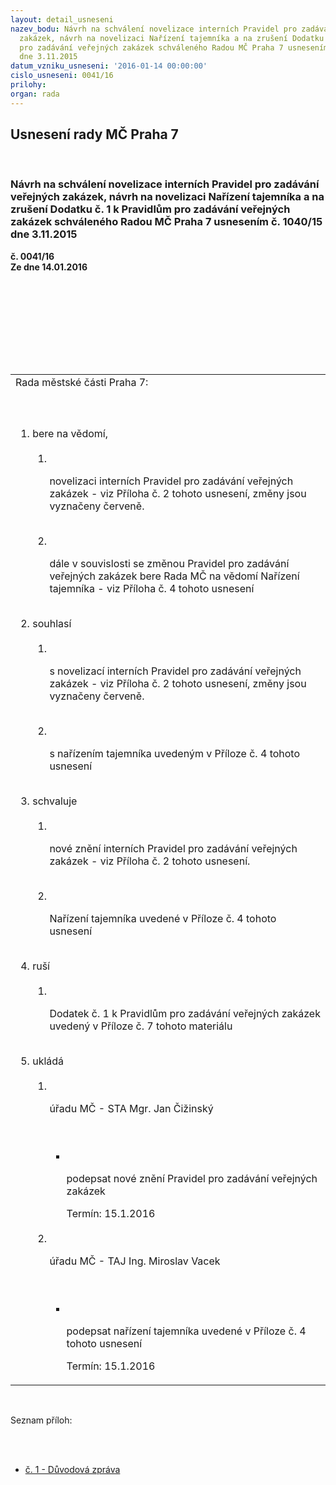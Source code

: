 ```yaml
---
layout: detail_usneseni
nazev_bodu: Návrh na schválení novelizace interních Pravidel pro zadávání veřejných
  zakázek, návrh na novelizaci Nařízení tajemníka a na zrušení Dodatku č. 1 k Pravidlům
  pro zadávání veřejných zakázek schváleného Radou MČ Praha 7 usnesením č. 1040/15
  dne 3.11.2015
datum_vzniku_usneseni: '2016-01-14 00:00:00'
cislo_usneseni: 0041/16
prilohy: 
organ: rada
---
```

<div id="ucUsn_pList" class="usn">
	<span><h2>Usnesení rady MČ Praha 7 </h2>
<br></span><div class="standBody">
<span><h3>Návrh na schválení novelizace interních Pravidel pro zadávání veřejných zakázek, návrh na novelizaci Nařízení tajemníka a na zrušení Dodatku č. 1 k Pravidlům pro zadávání veřejných zakázek schváleného Radou MČ Praha 7 usnesením č. 1040/15 dne 3.11.2015</h3></span><div class="center">
		<strong>č. 0041/16</strong><br>
	</div>
<div class="center">
		<strong>Ze dne 14.01.2016</strong><br><br>
	</div>
<p><br></p>
<table width="100%" class="documentProperties tableView">
<br><tbody>
<br><tr>
<br><td>Rada městské části Praha 7:</td>
</tr>
<br><tr>
<br><td>
<br><ol class="urzList_view">
<br><li class="urzClass1">bere na vědomí, <br><ol class="urzOlClass">
<br><li class="urzClass2">
<br><p>novelizaci interních Pravidel pro zadávání veřejných zakázek - viz Příloha č. 2 tohoto usnesení, změny jsou vyznačeny červeně.</p>
<br>
</li>
<li class="urzClass2">
<br><p>dále v souvislosti se změnou Pravidel pro zadávání veřejných zakázek bere Rada MČ na vědomí Nařízení tajemníka - viz Příloha č. 4 tohoto usnesení</p>
</li>
</ol>
<br>
</li>
<li class="urzClass1">souhlasí <br><ol class="urzOlClass">
<br><li class="urzClass2">
<br><p>s novelizací interních Pravidel pro zadávání veřejných zakázek - viz Příloha č. 2 tohoto usnesení, změny jsou vyznačeny červeně.</p>
<br>
</li>
<li class="urzClass2">
<br><p>s nařízením tajemníka uvedeným v Příloze č. 4 tohoto usnesení</p>
</li>
</ol>
<br>
</li>
<li class="urzClass1">schvaluje <br><ol class="urzOlClass">
<br><li class="urzClass2">
<br><p>nové znění interních Pravidel pro zadávání veřejných zakázek - viz Příloha č. 2 tohoto usnesení.</p>
<br>
</li>
<li class="urzClass2">
<br><p>Nařízení tajemníka uvedené v Příloze č. 4 tohoto usnesení</p>
</li>
</ol>
<br>
</li>
<li class="urzClass1">ruší <br><ol class="urzOlClass">
<br><li class="urzClass2">
<br><p>Dodatek č. 1 k Pravidlům pro zadávání veřejných zakázek uvedený v Příloze č. 7 tohoto materiálu</p>
</li>
</ol>
<br>
</li>
<li class="urzClass1">ukládá <br><ol class="urzOlClass">
<br><li class="urzClass2">
<br><p>úřadu MČ - STA Mgr. Jan Čižinský</p>
<br><ul class="urzUlClass">
<br><li class="urzClass3">
<br><p>podepsat nové znění Pravidel pro zadávání veřejných zakázek</p>Termín: 15.1.2016</li>
</ul>
<br>
</li>
<li class="urzClass2">
<br><p>úřadu MČ - TAJ Ing. Miroslav Vacek</p>
<br><ul class="urzUlClass">
<br><li class="urzClass3">
<br><p>podepsat nařízení tajemníka uvedené v Příloze č. 4 tohoto usnesení</p>Termín: 15.1.2016</li>
</ul>
</li>
</ol>
</li>
</ol>
</td>
</tr>
</tbody>
</table>
<br><p>Seznam příloh:</p>
<br><ul>
<br><li><a href="/zdroj.aspx?typ=4&amp;Id=69715&amp;sh=-1383675979" target="_blank" title="Odkaz na soubor - 14 kB - nové okno">č. 1 - Důvodová zpráva</a></li>
</ul>
<br><p> </p>
</div>
</div>